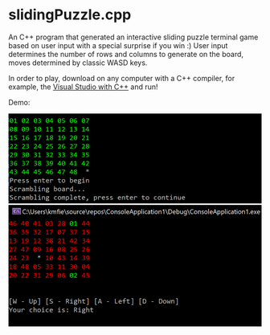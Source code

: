 # slidingPuzzle.cpp

An C++ program that generated an interactive sliding puzzle terminal game based on user input with a special surprise if you win :) User input determines the number of rows and columns to generate on the board, moves determined by classic WASD keys. 

In order to play, download on any computer with a C++ compiler, for example, the [Visual Studio with C++](https://visualstudio.microsoft.com/vs/features/cplusplus/) and run!

Demo:

![demo2](demo2.png)
![demo3](demo3.png)
